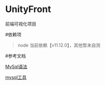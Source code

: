 # UnityFront

前端可视化项目

#依赖项

> node 当前依赖【v11.12.0】，其他暂未自测

#参考文档

[MySql语法](http://c.biancheng.net/view/2548.html)

[mysql工具](https://www.npmjs.com/package/mysql#pool-options)
